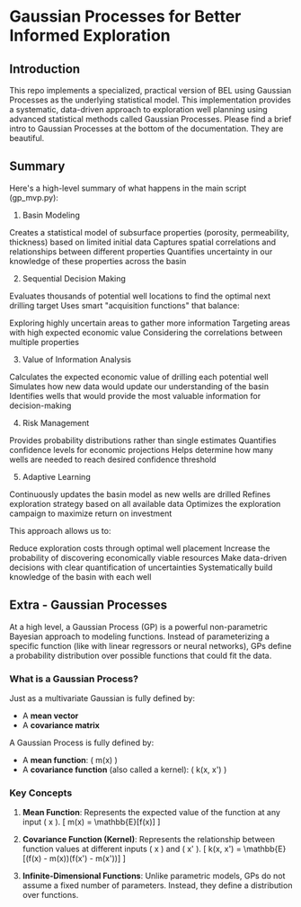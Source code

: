 
# Gaussian Processes for Better Informed Exploration

## Introduction
This repo implements a specialized, practical version of BEL using Gaussian Processes as the underlying statistical model.
This implementation provides a systematic, data-driven approach to exploration well planning using advanced statistical methods called Gaussian Processes.
Please find a brief intro to Gaussian Processes at the bottom of the documentation. They are beautiful.

## Summary
Here's a high-level summary of what happens in the main script (gp_mvp.py):

1. Basin Modeling

Creates a statistical model of subsurface properties (porosity, permeability, thickness) based on limited initial data
Captures spatial correlations and relationships between different properties
Quantifies uncertainty in our knowledge of these properties across the basin

2. Sequential Decision Making

Evaluates thousands of potential well locations to find the optimal next drilling target
Uses smart "acquisition functions" that balance:

Exploring highly uncertain areas to gather more information
Targeting areas with high expected economic value
Considering the correlations between multiple properties

3. Value of Information Analysis

Calculates the expected economic value of drilling each potential well
Simulates how new data would update our understanding of the basin
Identifies wells that would provide the most valuable information for decision-making

4. Risk Management

Provides probability distributions rather than single estimates
Quantifies confidence levels for economic projections
Helps determine how many wells are needed to reach desired confidence threshold

5. Adaptive Learning

Continuously updates the basin model as new wells are drilled
Refines exploration strategy based on all available data
Optimizes the exploration campaign to maximize return on investment

This approach allows us to:

Reduce exploration costs through optimal well placement
Increase the probability of discovering economically viable resources
Make data-driven decisions with clear quantification of uncertainties
Systematically build knowledge of the basin with each well




## Extra - Gaussian Processes

At a high level, a Gaussian Process (GP) is a powerful non-parametric Bayesian approach to modeling functions. Instead of parameterizing a specific function (like with linear regressors or neural networks), GPs define a probability distribution over possible functions that could fit the data.

### What is a Gaussian Process?

Just as a multivariate Gaussian is fully defined by:
- A **mean vector**
- A **covariance matrix**

A Gaussian Process is fully defined by:
- A **mean function**: \( m(x) \)
- A **covariance function** (also called a kernel): \( k(x, x') \)

### Key Concepts

1. **Mean Function**: Represents the expected value of the function at any input \( x \).
   \[
   m(x) = \mathbb{E}[f(x)]
   \]

2. **Covariance Function (Kernel)**: Represents the relationship between function values at different inputs \( x \) and \( x' \).
   \[
   k(x, x') = \mathbb{E}[(f(x) - m(x))(f(x') - m(x'))]
   \]

3. **Infinite-Dimensional Functions**: Unlike parametric models, GPs do not assume a fixed number of parameters. Instead, they define a distribution over functions.